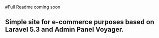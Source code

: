 #Full Readme coming soon

## Simple site for e-commerce purposes based on Laravel 5.3 and Admin Panel Voyager.
